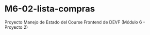 # M6-02-lista-compras
Proyecto Manejo de Estado del Course Frontend de DEVF (Módulo 6 - Proyecto 2)
